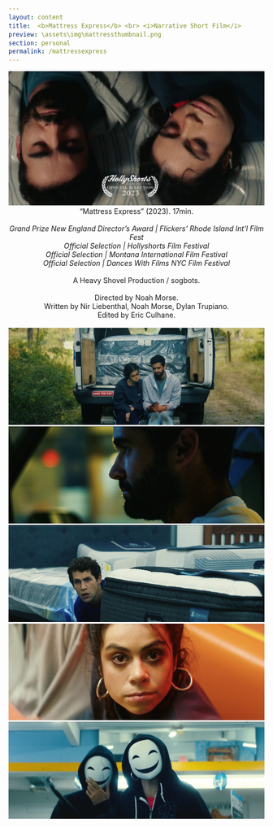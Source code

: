 ```yaml
---
layout: content
title:  <b>Mattress Express</b> <br> <i>Narrative Short Film</i>
preview: \assets\img\mattressthumbnail.png
section: personal
permalink: /mattressexpress
---
```


<body><center> 
<img src="\assets\img\MattressThumb2.jpg" alt="Mattress Express">
“Mattress Express” (2023). 17min. <br><br>
<i>Grand Prize New England Director’s Award | Flickers’ Rhode Island Int'l Film Fest <br> Official Selection | Hollyshorts Film Festival             <br>
Official Selection | Montana International Film Festival <br>
Official Selection | Dances With Films NYC Film Festival</i> <br><br>
A Heavy Shovel Production / sogbots. <br><br>
Directed by Noah Morse. <br>
Written by Nir Liebenthal, Noah Morse, Dylan Trupiano. <br>
Edited by Eric Culhane. <br> <br>
<img src="\assets\img\Mattress1.png" alt="Mattress Express"><br>
<img src="\assets\img\Mattress2.png" alt="Mattress Express"><br>
<img src="\assets\img\Mattress3.png" alt="Mattress Express"><br>
<img src="\assets\img\Mattress4.png" alt="Mattress Express"><br>
<img src="\assets\img\Mattress5.png" alt="Mattress Express"> 



</center></body>


<!-- <body><center><div style="padding:56.25% 0 0 0;position:relative;"><iframe src="https://player.vimeo.com/video/796815419?h=d4ad42fffe&amp;playsinline=0&amp;badge=0&amp;autopause=0&amp;player_id=0&amp;app_id=58479" frameborder="0" allow="autoplay; fullscreen; picture-in-picture" allowfullscreen style="position:absolute;top:0;left:0;width:100%;height:100%;" title="Mattress Express (2023)"></iframe></div><script src="https://player.vimeo.com/api/player.js"></script>

<br>
<b>Password: olneyville</b> <br><br>
“Mattress Express” (2023). 17min. <br>
A Heavy Shovel Production / sogbots. <br>
Directed by Noah Morse. <br>
Written by Nir Liebenthal, Noah Morse, Dylan Trupiano.<br>
Edited by Eric Culhane. </center></body> -->